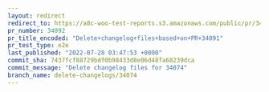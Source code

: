 ```yaml
---
layout: redirect
redirect_to: https://a8c-woo-test-reports.s3.amazonaws.com/public/pr/34092/e2e/index.html
pr_number: 34092
pr_title_encoded: "Delete+changelog+files+based+on+PR+34091"
pr_test_type: e2e
last_published: "2022-07-28 03:47:53 +0000"
commit_sha: 7437fcf88729bdf0b98433d8e06d48fa68239dca
commit_message: "Delete changelog files for 34074"
branch_name: delete-changelogs/34074
---
```

